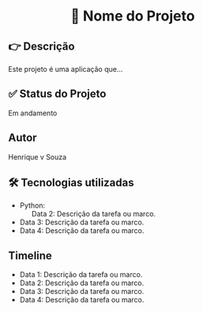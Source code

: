 <h1 align="center">🏁 Nome do Projeto</h1>

<h2>👉 Descrição</h2>
<p>Este projeto é uma aplicação que...</p>

<h2>✅ Status do Projeto </h2>
<p class="status">Em andamento</p>

<h2>Autor</h2>
<p>Henrique v Souza</p>

<h2> 🛠 Tecnologias utilizadas</h2>
<ul class="tecnologias">
    <li>Python:
        <ul> 
            Data 2: Descrição da tarefa ou marco.</li>
        </ul>    
    <li>Data 3: Descrição da tarefa ou marco.</li>
    <li>Data 4: Descrição da tarefa ou marco.</li>
</ul>

<h2>Timeline</h2>
<ul class="timeline">
    <li>Data 1: Descrição da tarefa ou marco.</li>
    <li>Data 2: Descrição da tarefa ou marco.</li>
    <li>Data 3: Descrição da tarefa ou marco.</li>
    <li>Data 4: Descrição da tarefa ou marco.</li>
</ul>

